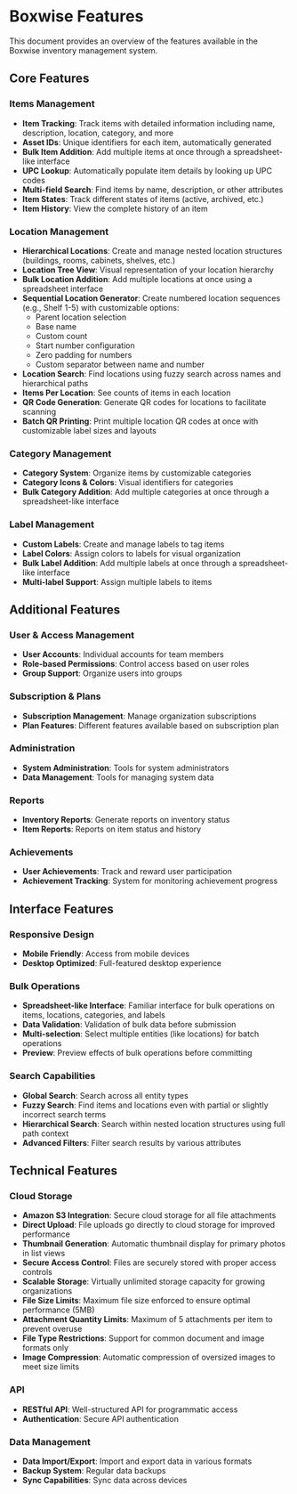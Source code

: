 # Boxwise Features

This document provides an overview of the features available in the Boxwise inventory management system.

## Core Features

### Items Management
- **Item Tracking**: Track items with detailed information including name, description, location, category, and more
- **Asset IDs**: Unique identifiers for each item, automatically generated
- **Bulk Item Addition**: Add multiple items at once through a spreadsheet-like interface
- **UPC Lookup**: Automatically populate item details by looking up UPC codes
- **Multi-field Search**: Find items by name, description, or other attributes
- **Item States**: Track different states of items (active, archived, etc.)
- **Item History**: View the complete history of an item

### Location Management
- **Hierarchical Locations**: Create and manage nested location structures (buildings, rooms, cabinets, shelves, etc.)
- **Location Tree View**: Visual representation of your location hierarchy
- **Bulk Location Addition**: Add multiple locations at once using a spreadsheet interface
- **Sequential Location Generator**: Create numbered location sequences (e.g., Shelf 1-5) with customizable options:
  - Parent location selection
  - Base name
  - Custom count
  - Start number configuration
  - Zero padding for numbers
  - Custom separator between name and number
- **Location Search**: Find locations using fuzzy search across names and hierarchical paths
- **Items Per Location**: See counts of items in each location
- **QR Code Generation**: Generate QR codes for locations to facilitate scanning
- **Batch QR Printing**: Print multiple location QR codes at once with customizable label sizes and layouts

### Category Management
- **Category System**: Organize items by customizable categories
- **Category Icons & Colors**: Visual identifiers for categories
- **Bulk Category Addition**: Add multiple categories at once through a spreadsheet-like interface

### Label Management
- **Custom Labels**: Create and manage labels to tag items
- **Label Colors**: Assign colors to labels for visual organization
- **Bulk Label Addition**: Add multiple labels at once through a spreadsheet-like interface
- **Multi-label Support**: Assign multiple labels to items

## Additional Features

### User & Access Management
- **User Accounts**: Individual accounts for team members
- **Role-based Permissions**: Control access based on user roles
- **Group Support**: Organize users into groups

### Subscription & Plans
- **Subscription Management**: Manage organization subscriptions
- **Plan Features**: Different features available based on subscription plan

### Administration
- **System Administration**: Tools for system administrators
- **Data Management**: Tools for managing system data

### Reports
- **Inventory Reports**: Generate reports on inventory status
- **Item Reports**: Reports on item status and history

### Achievements
- **User Achievements**: Track and reward user participation
- **Achievement Tracking**: System for monitoring achievement progress

## Interface Features

### Responsive Design
- **Mobile Friendly**: Access from mobile devices
- **Desktop Optimized**: Full-featured desktop experience

### Bulk Operations
- **Spreadsheet-like Interface**: Familiar interface for bulk operations on items, locations, categories, and labels
- **Data Validation**: Validation of bulk data before submission
- **Multi-selection**: Select multiple entities (like locations) for batch operations
- **Preview**: Preview effects of bulk operations before committing

### Search Capabilities
- **Global Search**: Search across all entity types
- **Fuzzy Search**: Find items and locations even with partial or slightly incorrect search terms
- **Hierarchical Search**: Search within nested location structures using full path context
- **Advanced Filters**: Filter search results by various attributes

## Technical Features

### Cloud Storage
- **Amazon S3 Integration**: Secure cloud storage for all file attachments
- **Direct Upload**: File uploads go directly to cloud storage for improved performance
- **Thumbnail Generation**: Automatic thumbnail display for primary photos in list views
- **Secure Access Control**: Files are securely stored with proper access controls
- **Scalable Storage**: Virtually unlimited storage capacity for growing organizations
- **File Size Limits**: Maximum file size enforced to ensure optimal performance (5MB)
- **Attachment Quantity Limits**: Maximum of 5 attachments per item to prevent overuse
- **File Type Restrictions**: Support for common document and image formats only
- **Image Compression**: Automatic compression of oversized images to meet size limits

### API
- **RESTful API**: Well-structured API for programmatic access
- **Authentication**: Secure API authentication

### Data Management
- **Data Import/Export**: Import and export data in various formats
- **Backup System**: Regular data backups
- **Sync Capabilities**: Sync data across devices
